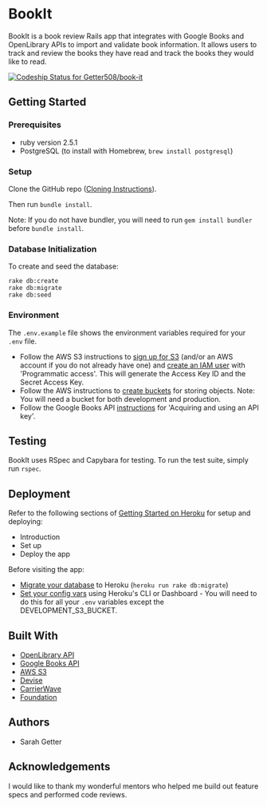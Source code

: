 # BookIt

BookIt is a book review Rails app that integrates with Google Books and OpenLibrary APIs to import and validate book information. It allows users to track and review the books they have read and track the books they would like to read.

[ ![Codeship Status for Getter508/book-it](https://app.codeship.com/projects/75795590-c1d6-0136-4ecd-36058d66dee7/status?branch=master)](https://app.codeship.com/projects/313753)

## Getting Started
### Prerequisites
- ruby version 2.5.1
- PostgreSQL (to install with Homebrew, `brew install postgresql`)

### Setup
Clone the GitHub repo ([Cloning Instructions](https://help.github.com/articles/cloning-a-repository/)).

Then run `bundle install`.

Note: If you do not have bundler, you will need to run `gem install bundler` before `bundle install`.

### Database Initialization
To create and seed the database:
```
rake db:create
rake db:migrate
rake db:seed
```

### Environment
The `.env.example` file shows the environment variables required for your `.env` file.
- Follow the AWS S3 instructions to [sign up for S3](https://docs.aws.amazon.com/AmazonS3/latest/gsg/SigningUpforS3.html) (and/or an AWS account if you do not already have one) and [create an IAM user](https://docs.aws.amazon.com/IAM/latest/UserGuide/id_users_create.html#id_users_create_console) with 'Programmatic access'. This will generate the Access Key ID and the Secret Access Key.
- Follow the AWS instructions to [create buckets](https://docs.aws.amazon.com/AmazonS3/latest/gsg/CreatingABucket.html) for storing objects. Note: You will need a bucket for both development and production.
- Follow the Google Books API [instructions](https://developers.google.com/books/docs/v1/using) for 'Acquiring and using an API key'.

## Testing
BookIt uses RSpec and Capybara for testing. To run the test suite, simply run `rspec`.

## Deployment
Refer to the following sections of [Getting Started on Heroku](https://devcenter.heroku.com/articles/getting-started-with-ruby) for setup and deploying:
- Introduction
- Set up
- Deploy the app

Before visiting the app:
- [Migrate your database](https://devcenter.heroku.com/articles/getting-started-with-rails5#migrate-your-database) to Heroku (`heroku run rake db:migrate`)
- [Set your config vars](https://devcenter.heroku.com/articles/config-vars#managing-config-vars) using Heroku's CLI or Dashboard - You will need to do this for all your `.env` variables except the DEVELOPMENT_S3_BUCKET.

## Built With
- [OpenLibrary API](https://openlibrary.org/developers/api)
- [Google Books API](https://developers.google.com/books/)
- [AWS S3](https://aws.amazon.com/s3/)
- [Devise](https://github.com/plataformatec/devise)
- [CarrierWave](https://github.com/carrierwaveuploader/carrierwave)
- [Foundation](https://foundation.zurb.com/)

## Authors
- Sarah Getter

## Acknowledgements
I would like to thank my wonderful mentors who helped me build out feature specs and performed code reviews.
